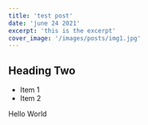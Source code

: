 ```yaml
---
title: 'test post'
date: 'june 24 2021'
excerpt: 'this is the excerpt'
cover_image: '/images/posts/img1.jpg'
---
```


## Heading Two

* Item 1
* Item 2

Hello World
